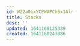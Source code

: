```yaml
---
id: WZ2a0ixYCPWAPCh5x1Alr
title: Stacks
desc: ''
updated: 1641168125339
created: 1641160243086
---
```


